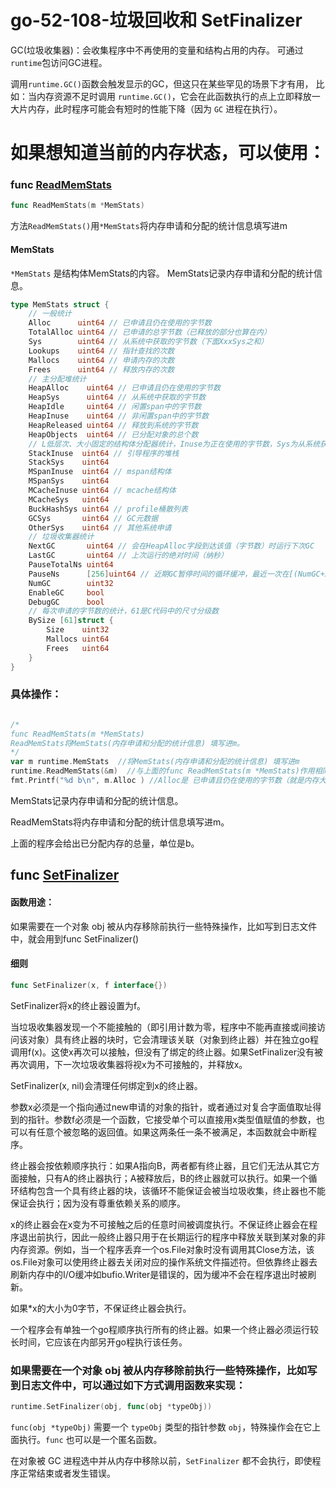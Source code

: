 # go-52-108-垃圾回收和 SetFinalizer

GC(垃圾收集器)：会收集程序中不再使用的变量和结构占用的内存。
可通过`runtime`包访问GC进程。

调用`runtime.GC()`函数会触发显示的GC，但这只在某些罕见的场景下才有用，
比如：当内存资源不足时调用 `runtime.GC()`，它会在此函数执行的点上立即释放一大片内存，此时程序可能会有短时的性能下降（因为 `GC` 进程在执行）。


# 如果想知道当前的内存状态，可以使用：
### func [ReadMemStats](https://github.com/golang/go/blob/master/src/runtime/mem.go?name=release#72 "View Source")
```go
func ReadMemStats(m *MemStats)
```
方法`ReadMemStats()`用`*MemStats`将内存申请和分配的统计信息填写进m
#### MemStats
`*MemStats` 是结构体MemStats的内容。
MemStats记录内存申请和分配的统计信息。
```go
type MemStats struct {
    // 一般统计
    Alloc      uint64 // 已申请且仍在使用的字节数
    TotalAlloc uint64 // 已申请的总字节数（已释放的部分也算在内）
    Sys        uint64 // 从系统中获取的字节数（下面XxxSys之和）
    Lookups    uint64 // 指针查找的次数
    Mallocs    uint64 // 申请内存的次数
    Frees      uint64 // 释放内存的次数
    // 主分配堆统计
    HeapAlloc    uint64 // 已申请且仍在使用的字节数
    HeapSys      uint64 // 从系统中获取的字节数
    HeapIdle     uint64 // 闲置span中的字节数
    HeapInuse    uint64 // 非闲置span中的字节数
    HeapReleased uint64 // 释放到系统的字节数
    HeapObjects  uint64 // 已分配对象的总个数
    // L低层次、大小固定的结构体分配器统计，Inuse为正在使用的字节数，Sys为从系统获取的字节数
    StackInuse  uint64 // 引导程序的堆栈
    StackSys    uint64
    MSpanInuse  uint64 // mspan结构体
    MSpanSys    uint64
    MCacheInuse uint64 // mcache结构体
    MCacheSys   uint64
    BuckHashSys uint64 // profile桶散列表
    GCSys       uint64 // GC元数据
    OtherSys    uint64 // 其他系统申请
    // 垃圾收集器统计
    NextGC       uint64 // 会在HeapAlloc字段到达该值（字节数）时运行下次GC
    LastGC       uint64 // 上次运行的绝对时间（纳秒）
    PauseTotalNs uint64
    PauseNs      [256]uint64 // 近期GC暂停时间的循环缓冲，最近一次在[(NumGC+255)%256]
    NumGC        uint32
    EnableGC     bool
    DebugGC      bool
    // 每次申请的字节数的统计，61是C代码中的尺寸分级数
    BySize [61]struct {
        Size    uint32
        Mallocs uint64
        Frees   uint64
    }
}
```

### 具体操作：
```go

/*
func ReadMemStats(m *MemStats)
ReadMemStats将MemStats(内存申请和分配的统计信息) 填写进m。
*/
var m runtime.MemStats  //将MemStats(内存申请和分配的统计信息) 填写进m
runtime.ReadMemStats(&m)  //与上面的func ReadMemStats(m *MemStats)作用相同
fmt.Printf("%d b\n", m.Alloc ) //Alloc是 已申请且仍在使用的字节数（就是内存大小单位是b）

```

MemStats记录内存申请和分配的统计信息。

ReadMemStats将内存申请和分配的统计信息填写进m。

上面的程序会给出已分配内存的总量，单位是b。

## func [SetFinalizer](https://github.com/golang/go/blob/master/src/runtime/extern.go?name=release#177 "View Source")
#### 函数用途：
如果需要在一个对象 obj 被从内存移除前执行一些特殊操作，比如写到日志文件中，就会用到func SetFinalizer()
#### 细则
```go
func SetFinalizer(x, f interface{})
```

SetFinalizer将x的终止器设置为f。

当垃圾收集器发现一个不能接触的（即引用计数为零，程序中不能再直接或间接访问该对象）具有终止器的块时，它会清理该关联（对象到终止器）并在独立go程调用f(x)。这使x再次可以接触，但没有了绑定的终止器。如果SetFinalizer没有被再次调用，下一次垃圾收集器将视x为不可接触的，并释放x。

SetFinalizer(x, nil)会清理任何绑定到x的终止器。

参数x必须是一个指向通过new申请的对象的指针，或者通过对复合字面值取址得到的指针。参数f必须是一个函数，它接受单个可以直接用x类型值赋值的参数，也可以有任意个被忽略的返回值。如果这两条任一条不被满足，本函数就会中断程序。

终止器会按依赖顺序执行：如果A指向B，两者都有终止器，且它们无法从其它方面接触，只有A的终止器执行；A被释放后，B的终止器就可以执行。如果一个循环结构包含一个具有终止器的块，该循环不能保证会被当垃圾收集，终止器也不能保证会执行；因为没有尊重依赖关系的顺序。

x的终止器会在x变为不可接触之后的任意时间被调度执行。不保证终止器会在程序退出前执行，因此一般终止器只用于在长期运行的程序中释放关联到某对象的非内存资源。例如，当一个程序丢弃一个os.File对象时没有调用其Close方法，该os.File对象可以使用终止器去关闭对应的操作系统文件描述符。但依靠终止器去刷新内存中的I/O缓冲如bufio.Writer是错误的，因为缓冲不会在程序退出时被刷新。

如果*x的大小为0字节，不保证终止器会执行。

一个程序会有单独一个go程顺序执行所有的终止器。如果一个终止器必须运行较长时间，它应该在内部另开go程执行该任务。

### 如果需要在一个对象 obj 被从内存移除前执行一些特殊操作，比如写到日志文件中，可以通过如下方式调用函数来实现：

```go
runtime.SetFinalizer(obj, func(obj *typeObj))
```

`func(obj *typeObj)` 需要一个 `typeObj` 类型的指针参数 `obj`，特殊操作会在它上面执行。`func` 也可以是一个匿名函数。

在对象被 GC 进程选中并从内存中移除以前，`SetFinalizer` 都不会执行，即使程序正常结束或者发生错误。